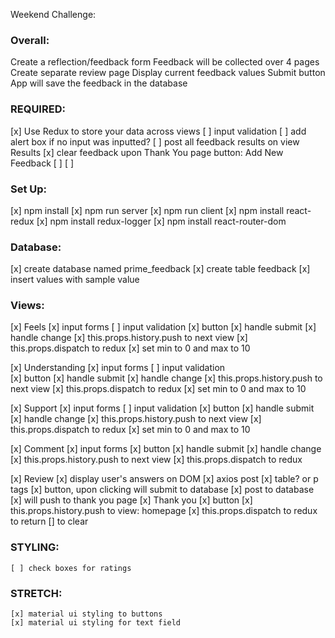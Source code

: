Weekend Challenge:

### Overall: 
Create a reflection/feedback form 
Feedback will be collected over 4 pages
Create separate review page
Display current feedback values 
Submit button
App will save the feedback in the database

### REQUIRED:
[x] Use Redux to store your data across views
[ ] input validation
	[ ] add alert box if no input was inputted?
[ ] post all feedback results on view Results
[x] clear feedback upon Thank You page button: Add New Feedback
[ ] 
[ ]

### Set Up:
[x] npm install
[x] npm run server
[x] npm run client
[x] npm install react-redux
[x] npm install redux-logger
[x] npm install react-router-dom

### Database:
[x]  create database named prime_feedback
	[x] create table feedback
	[x] insert values with sample value

### Views: 
[x] Feels
	[x] input forms
	[ ] input validation
	[x] button 
	[x] handle submit
	[x] handle change
	[x] this.props.history.push to next view
	[x] this.props.dispatch to redux
    [x] set min to 0 and max to 10
 
[x] Understanding 
	[x] input forms
	[ ] input validation	
	[x] button 
	[x] handle submit
	[x] handle change
	[x] this.props.history.push to next view
	[x] this.props.dispatch to redux
    [x] set min to 0 and max to 10

[x] Support	
	[x] input forms
	[ ] input validation
	[x] button 
	[x] handle submit
	[x] handle change
	[x] this.props.history.push to next view
	[x] this.props.dispatch to redux
    [x] set min to 0 and max to 10

[x] Comment
	[x] input forms
	[x] button 
	[x] handle submit
	[x] handle change
	[x] this.props.history.push to next view
	[x] this.props.dispatch to redux

[x] Review
	[x] display user's answers on DOM
		[x] axios post 
		[x] table? or p tags
	[x] button, upon clicking will submit to database
		[x] post to database
		[x] will push to thank you page
[x] Thank you
	[x] button 
	[x] this.props.history.push to view: homepage
	[x] this.props.dispatch to redux to return [] to clear 

### STYLING: 
	[ ] check boxes for ratings
	

    
### STRETCH:
	[x] material ui styling to buttons
	[x] material ui styling for text field
 